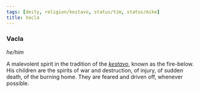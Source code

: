 ```yaml
---
tags: [deity, religion/kestavo, status/tim, status/mike]
title: Vacla
---
```

### Vacla
*he/him*

A malevolent spirit in the tradition of the *[kestavo](<../../religions/northern-folk-religions/kestavo.md>)*, known as the fire-below. His children are the spirits of war and destruction, of injury, of sudden death, of the burning home. They are feared and driven off, whenever possible.

